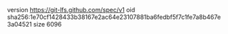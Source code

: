 version https://git-lfs.github.com/spec/v1
oid sha256:1e70cf1428433b38167e2ac64e23107881ba6fedbf5f7c1fe7a8b467e3a04521
size 6096
